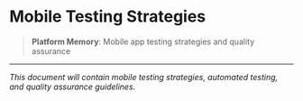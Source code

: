 # Mobile Testing Strategies

> **Platform Memory**: Mobile app testing strategies and quality assurance

---

*This document will contain mobile testing strategies, automated testing, and quality assurance guidelines.*